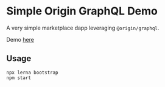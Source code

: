 # Simple Origin GraphQL Demo

A very simple marketplace dapp leveraging `@origin/graphql`.

Demo [here](https://ipfs.originprotocol.com/ipfs/QmYkiVzqmqxEmmMjCXLWFDJHhSGXCCHZ8FL3uwSHKKk4kr)

## Usage

    npx lerna bootstrap
    npm start
